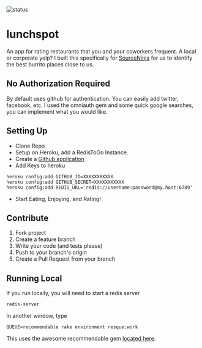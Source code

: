 ![status](https://app.sourceninja.com/status/4d0ff012-bb0c-4a95-b487-5ad9a23051a5.png)

# lunchspot

An app for rating restaurants that you and your coworkers frequent. A local or corporate yelp? I built this specifically for [SourceNinja](http://sourceninja.com) for us to identify the best burrito places close to us.

## No Authorization Required
By default uses github for authentication. You can easily add twitter, facebook, etc. I used the omniauth gem and some quick google searches, you can implement what you would like.

## Setting Up
* Clone Repo
* Setup on Heroku, add a RedisToGo Instance.
* Create a [Github application](https://github.com/account/applications)
* Add Keys to heroku

```
heroku config:add GITHUB_ID=XXXXXXXXXXX
heroku config:add GITHUB_SECRET=XXXXXXXXXXX
heroku config:add REDIS_URL='redis://username:password@my.host:6789'
```

* Start Eating, Enjoying, and Rating! 

## Contribute

1. Fork project
2. Create a feature branch
3. Write your code (and tests please)
4. Push to your branch's origin
5. Create a Pull Request from your branch

## Running Local

If you run locally, you will need to start a redis server

```
redis-server
```

In another window, type 

```
QUEUE=recommendable rake environment resque:work
```

This uses the awesome recommendable gem [located here](https://github.com/davidcelis/recommendable).


